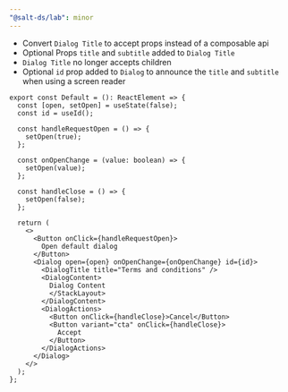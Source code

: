```yaml
---
"@salt-ds/lab": minor
---
```


- Convert `Dialog Title` to accept props instead of a composable api
- Optional Props `title` and `subtitle` added to `Dialog Title`
- `Dialog Title` no longer accepts children
- Optional `id` prop added to `Dialog` to announce the `title` and `subtitle` when using a screen reader

```tsx
export const Default = (): ReactElement => {
  const [open, setOpen] = useState(false);
  const id = useId();

  const handleRequestOpen = () => {
    setOpen(true);
  };

  const onOpenChange = (value: boolean) => {
    setOpen(value);
  };

  const handleClose = () => {
    setOpen(false);
  };

  return (
    <>
      <Button onClick={handleRequestOpen}>
        Open default dialog
      </Button>
      <Dialog open={open} onOpenChange={onOpenChange} id={id}>
        <DialogTitle title="Terms and conditions" />
        <DialogContent>
          Dialog Content
          </StackLayout>
        </DialogContent>
        <DialogActions>
          <Button onClick={handleClose}>Cancel</Button>
          <Button variant="cta" onClick={handleClose}>
            Accept
          </Button>
        </DialogActions>
      </Dialog>
    </>
  );
};
```
